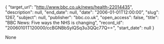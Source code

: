 {
  "target_url": "http://www.bbc.co.uk/news/health-22014435", 
  "description": null, 
  "end_date": null, 
  "date": "2006-01-01T12:00:00", 
  "slug": 1267, 
  "subject": null, 
  "publisher": "bbc.co.uk", 
  "open_access": false, 
  "title": "BBC News: Five ways the NHS is changing", 
  "record_id": "20060101T120000/ccBGNBbSylQSq3u3QQc77Q==", 
  "start_date": null
}

None